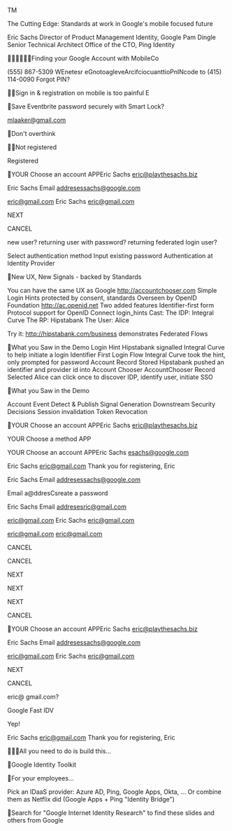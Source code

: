 TM

The Cutting Edge: Standards at work in Google's mobile focused future

Eric Sachs
Director of Product Management Identity, Google
Pam Dingle
Senior Technical Architect Office of the CTO, Ping Identity

Finding your Google Account with MobileCo

(555) 867-5309
WEnetesr eGnotoagleveArcifciocuanttioPnINcode to (415) 114-0090 Forgot PIN?

Sign in & registration on mobile is too painful
E

Save Eventbrite password securely with Smart Lock?

mlaaker@gmail.com

Don't overthink

Not registered

Registered

YOUR Choose an account APPEric Sachs
eric@playthesachs.biz

Eric Sachs Email addresessachs@google.com

eric@gmail.com
Eric Sachs
eric@gmail.com

NEXT

CANCEL

new user?
returning user with password?
returning federated login user?

Select authentication method
Input existing password
Authentication at Identity Provider

New UX, New Signals - backed by Standards

You can have the same UX as Google
http://accountchooser.com Simple Login Hints protected by consent, standards Overseen by OpenID Foundation http://ac.openid.net
Two added features Identifier-first form Protocol support for OpenID Connect login_hints
Cast: The IDP: Integral Curve The RP: Hipstabank The User: Alice

Try it: http://hipstabank.com/business demonstrates Federated Flows

What you Saw in the Demo
Login Hint Hipstabank signalled Integral Curve to help initiate a login
Identifier First Login Flow Integral Curve took the hint, only prompted for password
Account Record Stored Hipstabank pushed an identifier and provider id into Account Chooser
AccountChooser Record Selected Alice can click once to discover IDP, identify user, initiate SSO

What you Saw in the Demo

Account Event Detect & Publish
Signal Generation
Downstream Security Decisions Session invalidation Token Revocation

YOUR Choose an account APPEric Sachs
eric@playthesachs.biz

YOUR Choose a method APP

YOUR Choose an account APPEric Sachs
esachs@google.com

Eric Sachs
eric@gmail.com
Thank you for registering, Eric

Eric Sachs Email addresessachs@google.com

Email a@ddresCsreate a password

Eric Sachs Email addresesric@gmail.com

eric@gmail.com
Eric Sachs
eric@gmail.com

eric@gmail.com eric@gmail.com

CANCEL

CANCEL

NEXT

NEXT

NEXT

CANCEL

YOUR Choose an account APPEric Sachs
eric@playthesachs.biz

Eric Sachs Email addresessachs@google.com

eric@gmail.com
Eric Sachs
eric@gmail.com

NEXT

CANCEL

eric@ gmail.com?

Google Fast IDV

Yep!

Eric Sachs
eric@gmail.com
Thank you for registering, Eric

All you need to do is build this...

Google Identity Toolkit

For your employees...

Pick an IDaaS provider: Azure AD, Ping, Google Apps, Okta, ...
Or combine them as Netflix did (Google Apps + Ping "Identity Bridge")

Search for "Google Internet Identity Research" to find these slides and others from Google

